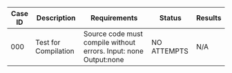 | Case ID | Description | Requirements | Status | Results |
|---------|-------------|--------------|--------|---------|
|000| Test for Compilation| Source code must compile without errors. Input: none Output:none| NO ATTEMPTS | N/A |
